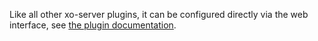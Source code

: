 Like all other xo-server plugins, it can be configured directly via
the web interface, see [the plugin documentation](https://xen-orchestra.com/docs/plugins.html).

